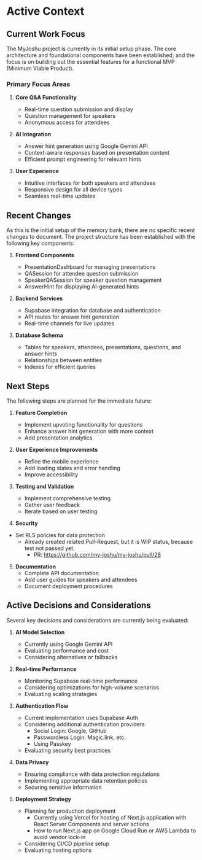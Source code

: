 # Active Context

## Current Work Focus

The MyJoshu project is currently in its initial setup phase. The core architecture and foundational components have been established, and the focus is on building out the essential features for a functional MVP (Minimum Viable Product).

### Primary Focus Areas

1. **Core Q&A Functionality**

   - Real-time question submission and display
   - Question management for speakers
   - Anonymous access for attendees

2. **AI Integration**

   - Answer hint generation using Google Gemini API
   - Context-aware responses based on presentation content
   - Efficient prompt engineering for relevant hints

3. **User Experience**
   - Intuitive interfaces for both speakers and attendees
   - Responsive design for all device types
   - Seamless real-time updates

## Recent Changes

As this is the initial setup of the memory bank, there are no specific recent changes to document. The project structure has been established with the following key components:

1. **Frontend Components**

   - PresentationDashboard for managing presentations
   - QASession for attendee question submission
   - SpeakerQASession for speaker question management
   - AnswerHint for displaying AI-generated hints

2. **Backend Services**

   - Supabase integration for database and authentication
   - API routes for answer hint generation
   - Real-time channels for live updates

3. **Database Schema**
   - Tables for speakers, attendees, presentations, questions, and answer hints
   - Relationships between entities
   - Indexes for efficient queries

## Next Steps

The following steps are planned for the immediate future:

1. **Feature Completion**

   - Implement upvoting functionality for questions
   - Enhance answer hint generation with more context
   - Add presentation analytics

2. **User Experience Improvements**

   - Refine the mobile experience
   - Add loading states and error handling
   - Improve accessibility

3. **Testing and Validation**

   - Implement comprehensive testing
   - Gather user feedback
   - Iterate based on user testing

4. **Security**

- Set RLS policies for data protection
  - Already created related Pull-Request, but it is WIP status, because test not passed yet.
    - PR: https://github.com/my-joshu/my-joshu/pull/28

5. **Documentation**
   - Complete API documentation
   - Add user guides for speakers and attendees
   - Document deployment procedures

## Active Decisions and Considerations

Several key decisions and considerations are currently being evaluated:

1. **AI Model Selection**

   - Currently using Google Gemini API
   - Evaluating performance and cost
   - Considering alternatives or fallbacks

2. **Real-time Performance**

   - Monitoring Supabase real-time performance
   - Considering optimizations for high-volume scenarios
   - Evaluating scaling strategies

3. **Authentication Flow**

   - Current implementation uses Supabase Auth
   - Considering additional authentication providers
     - Social Login: Google, GitHub
     - Passwordless Login: Magic.link, etc.
     - Using Passkey
   - Evaluating security best practices

4. **Data Privacy**

   - Ensuring compliance with data protection regulations
   - Implementing appropriate data retention policies
   - Securing sensitive information

5. **Deployment Strategy**
   - Planning for production deployment
     - Currently using Vercel for hosting of Next.js application with React Server Components and server actions
     - How to run Next.js app on Google Cloud Run or AWS Lambda to avoid vendor lock-in
   - Considering CI/CD pipeline setup
   - Evaluating hosting options
